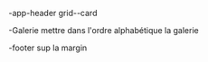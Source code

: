   -app-header
    grid--card

  -Galerie
    mettre dans l'ordre alphabétique la galerie

  -footer
    sup la margin  
